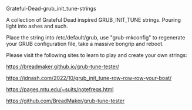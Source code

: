 Grateful-Dead-grub_init_tune-strings

A collection of Grateful Dead inspired GRUB_INIT_TUNE strings. Pouring light into ashes and such.

Place the string into /etc/default/grub, use "grub-mkconfig" to regenerate your GRUB configuration file, take a massive bongrip and reboot.

Please visit the following sites to learn to play and create your own strings:

https://breadmaker.github.io/grub-tune-tester/

https://jdnash.com/2022/10/grub_init_tune-row-row-row-your-boat/

https://pages.mtu.edu/~suits/notefreqs.html

https://github.com/BreadMaker/grub-tune-tester
